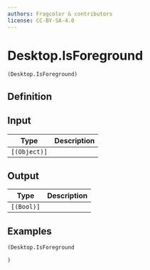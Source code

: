 ```yaml
---
authors: Fragcolor & contributors
license: CC-BY-SA-4.0
---
```



# Desktop.IsForeground

```clojure
(Desktop.IsForeground)
```


## Definition




## Input

| Type | Description |
|------|-------------|
| `[(Object)]` |  |


## Output

| Type | Description |
|------|-------------|
| `[(Bool)]` |  |


## Examples

```clojure
(Desktop.IsForeground

)
```
